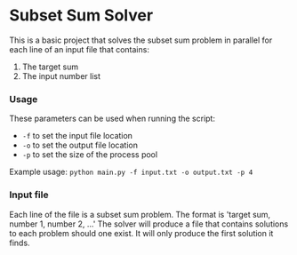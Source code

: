 # Subset Sum Solver

This is a basic project that solves the subset sum problem 
in parallel for each line of an input file that contains:

1. The target sum
2. The input number list

### Usage

These parameters can be used when running the script:
* `-f` to set the input file location
* `-o` to set the output file location
* `-p` to set the size of the process pool

Example usage: `python main.py -f input.txt -o output.txt -p 4`

### Input file
Each line of the file is a subset sum problem. 
The format is 'target sum, number 1, number 2, ...'
The solver will produce a file that contains solutions to 
each problem should one exist. It will only produce the first
solution it finds.
